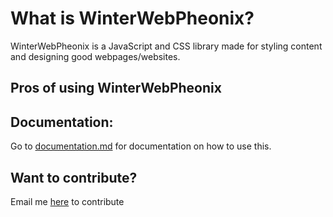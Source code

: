 # What is WinterWebPheonix? 

WinterWebPheonix is a JavaScript and CSS library made for styling content and designing good webpages/websites. 

## Pros of using WinterWebPheonix


## Documentation:

Go to [documentation.md](https://github.com/Jeffreymaniac/DesignerJS/blob/main/documentation.md#documentation) for documentation on how to use this.

## Want to contribute?

Email me [here](mailto:jeffreyrb03@gmail.com?subject=I%20want%20to%20help%20edit%20WinterWebPheonix!&body=My%20username%3A%20(write%20your%20github%20username%20here)%0A%0AReason%20why%20I%20want%20to%20contribute%20to%20this%20project%3A%0A(add%20your%20reason%20why%20here)%0A%0AMessage%3A%20(%20write%20message%20here)) to contribute
